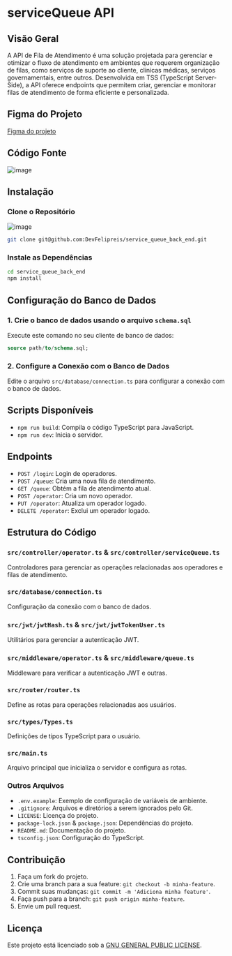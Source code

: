 # serviceQueue API

## Visão Geral

A API de Fila de Atendimento é uma solução projetada para gerenciar e otimizar o fluxo de atendimento em ambientes que requerem organização de filas, como serviços de suporte ao cliente, clínicas médicas, serviços governamentais, entre outros. Desenvolvida em TSS (TypeScript Server-Side), a API oferece endpoints que permitem criar, gerenciar e monitorar filas de atendimento de forma eficiente e personalizada.

## Figma do Projeto
[Figma do projeto](https://www.figma.com/design/fNFEDt9UczkyDpBToaHSdn/Fila-de-Atendimento?node-id=2-282&m=dev)

## Código Fonte

![image](https://github.com/DevFelipreis/service_queue_back_end/assets/134344282/941a8ca9-f1d7-4ce7-b8a6-42037a5b3a7a)

## Instalação

### Clone o Repositório

![image](https://github.com/DevFelipreis/service_queue_back_end/assets/134344282/0637cae8-86d3-498c-ba48-55b96b82a9c0)

```sh
git clone git@github.com:DevFelipreis/service_queue_back_end.git
```

### Instale as Dependências

```sh
cd service_queue_back_end
npm install
```

## Configuração do Banco de Dados

### 1. Crie o banco de dados usando o arquivo `schema.sql`

Execute este comando no seu cliente de banco de dados:

```sql
source path/to/schema.sql;
```

### 2. Configure a Conexão com o Banco de Dados

Edite o arquivo `src/database/connection.ts` para configurar a conexão com o banco de dados.

## Scripts Disponíveis

- `npm run build`: Compila o código TypeScript para JavaScript.
- `npm run dev`: Inicia o servidor.

## Endpoints

- `POST /login`: Login de operadores.
- `POST /queue`: Cria uma nova fila de atendimento.
- `GET /queue`: Obtém a fila de atendimento atual.
- `POST /operator`: Cria um novo operador.
- `PUT /operator`: Atualiza um operador logado.
- `DELETE /operator`: Exclui um operador logado.

## Estrutura do Código

### `src/controller/operator.ts` & `src/controller/serviceQueue.ts`

Controladores para gerenciar as operações relacionadas aos operadores e filas de atendimento.

### `src/database/connection.ts`

Configuração da conexão com o banco de dados.

### `src/jwt/jwtHash.ts` & `src/jwt/jwtTokenUser.ts`

Utilitários para gerenciar a autenticação JWT.

### `src/middleware/operator.ts` & `src/middleware/queue.ts`

Middleware para verificar a autenticação JWT e outras.

### `src/router/router.ts`

Define as rotas para operações relacionadas aos usuários.

### `src/types/Types.ts`

Definições de tipos TypeScript para o usuário.

### `src/main.ts`

Arquivo principal que inicializa o servidor e configura as rotas.

### Outros Arquivos

- `.env.example`: Exemplo de configuração de variáveis de ambiente.
- `.gitignore`: Arquivos e diretórios a serem ignorados pelo Git.
- `LICENSE`: Licença do projeto.
- `package-lock.json` & `package.json`: Dependências do projeto.
- `README.md`: Documentação do projeto.
- `tsconfig.json`: Configuração do TypeScript.

## Contribuição

1. Faça um fork do projeto.
2. Crie uma branch para a sua feature: `git checkout -b minha-feature`.
3. Commit suas mudanças: `git commit -m 'Adiciona minha feature'`.
4. Faça push para a branch: `git push origin minha-feature`.
5. Envie um pull request.

## Licença

Este projeto está licenciado sob a [GNU GENERAL PUBLIC LICENSE](LICENSE).
